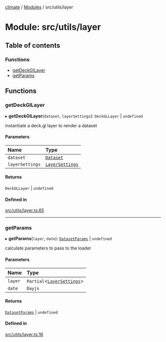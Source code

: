 [climate](../README.md) / [Modules](../modules.md) / src/utils/layer

# Module: src/utils/layer

## Table of contents

### Functions

- [getDeckGlLayer](src_utils_layer.md#getdeckgllayer)
- [getParams](src_utils_layer.md#getparams)

## Functions

### getDeckGlLayer

▸ **getDeckGlLayer**(`dataset`, `layerSettings`): `DeckGLLayer` \| `undefined`

instantiate a deck.gl layer to render a dataset

#### Parameters

| Name | Type |
| :------ | :------ |
| `dataset` | [`Dataset`](src_atoms_dataset.md#dataset) |
| `layerSettings` | [`LayerSettings`](src_atoms_layer.md#layersettings) |

#### Returns

`DeckGLLayer` \| `undefined`

#### Defined in

[src/utils/layer.ts:65](https://github.com/dm33tri/climate/blob/a558f70/src/utils/layer.ts#L65)

___

### getParams

▸ **getParams**(`layer`, `date`): [`DatasetParams`](src_atoms_dataset.md#datasetparams) \| `undefined`

calculate parameters to pass to the loader

#### Parameters

| Name | Type |
| :------ | :------ |
| `layer` | `Partial`<[`LayerSettings`](src_atoms_layer.md#layersettings)\> |
| `date` | `Dayjs` |

#### Returns

[`DatasetParams`](src_atoms_dataset.md#datasetparams) \| `undefined`

#### Defined in

[src/utils/layer.ts:16](https://github.com/dm33tri/climate/blob/a558f70/src/utils/layer.ts#L16)
